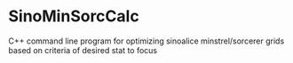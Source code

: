 # SinoMinSorcCalc
C++ command line program for optimizing sinoalice minstrel/sorcerer grids based on criteria of desired stat to focus
